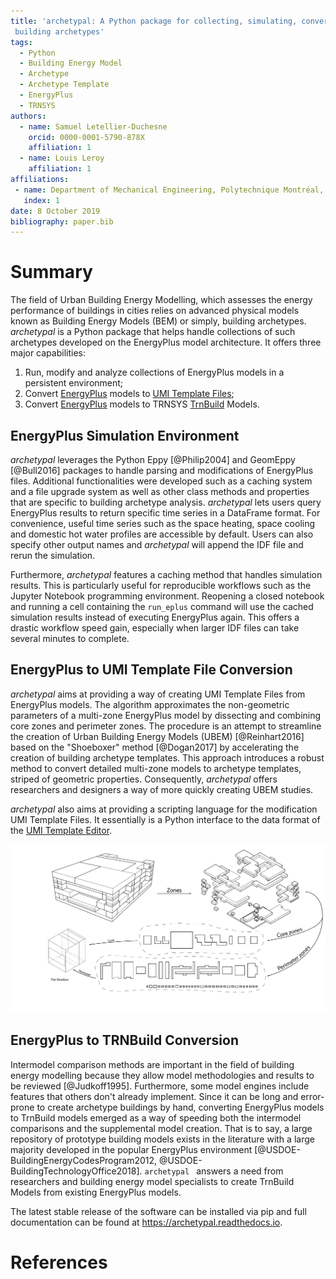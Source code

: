 ```yaml
---
title: 'archetypal: A Python package for collecting, simulating, converting and analyzing
 building archetypes'
tags:
  - Python
  - Building Energy Model
  - Archetype
  - Archetype Template
  - EnergyPlus
  - TRNSYS
authors:
  - name: Samuel Letellier-Duchesne
    orcid: 0000-0001-5790-878X
    affiliation: 1
  - name: Louis Leroy
    affiliation: 1
affiliations:
 - name: Department of Mechanical Engineering, Polytechnique Montréal, Montréal, Canada
   index: 1
date: 8 October 2019
bibliography: paper.bib
---
```


# Summary

The field of Urban Building Energy Modelling, which assesses the energy performance of
buildings in cities relies on advanced physical models known as Building Energy Models
(BEM) or simply, building archetypes. *archetypal* is a Python package that helps handle
collections of such archetypes developed on the EnergyPlus model architecture. It offers three
major capabilities:

1. Run, modify and analyze collections of EnergyPlus models in a persistent environment;
2. Convert [EnergyPlus](https://energyplus.net) models to [UMI Template Files](http://web.mit.edu/sustainabledesignlab/projects/umi/index.html);
3. Convert [EnergyPlus](https://energyplus.net) models to TRNSYS [TrnBuild](http://www.trnsys.com/features/suite-of-tools.php) Models.
 
## EnergyPlus Simulation Environment

*archetypal* leverages the Python Eppy [@Philip2004] and GeomEppy [@Bull2016] packages to
handle parsing and modifications of EnergyPlus files. Additional functionalities were
developed such as a caching system and a file upgrade system as well as other class
methods and properties that are specific to building archetype analysis. *archetypal* lets
users query EnergyPlus results to return specific time series in a DataFrame format. For
convenience, useful time series such as the space heating, space cooling and domestic hot
water profiles are accessible by default. Users can also specify other output names and
*archetypal* will append the IDF file and rerun the simulation.

Furthermore, *archetypal* features a caching method that handles simulation results. This
is particularly useful for reproducible workflows such as the Jupyter Notebook programming
environment. Reopening a closed notebook and running a cell containing the `run_eplus`
command will use the cached simulation results instead of executing EnergyPlus again. This
offers a drastic workflow speed gain, especially when larger IDF files can take several
minutes to complete.

## EnergyPlus to UMI Template File Conversion

*archetypal* aims at providing a way of creating UMI Template Files from EnergyPlus models.
The algorithm approximates the non-geometric parameters of a multi-zone EnergyPlus model
by dissecting and combining core zones and perimeter zones. The procedure is an attempt to
streamline the creation of Urban Building Energy Models (UBEM) [@Reinhart2016] based on
the "Shoeboxer" method [@Dogan2017] by accelerating the creation of building archetype
templates. This approach introduces a robust method to convert detailed multi-zone models
to archetype templates, striped of geometric properties. Consequently, *archetypal* offers
researchers and designers a way of more quickly creating UBEM studies.

*archetypal* also aims at providing a scripting language for the modification UMI Template
Files. It essentially is a Python interface to the data format of the [UMI Template
Editor](https://github.com/MITSustainableDesignLab/basilisk).

![Archetypal converts a multizone EnergyPlus model to an UMI Template File by combining core and perimeter zones](../docs/images/model_complexity_reduction@3x.png)

## EnergyPlus to TRNBuild Conversion

Intermodel comparison methods are important in the field of building energy modelling
because they allow model methodologies and results to be reviewed [@Judkoff1995].
Furthermore, some model engines include features that others don't already implement.
Since it can be long and error-prone to create archetype buildings by hand, converting
EnergyPlus models to TrnBuild models emerged as a way of speeding both the intermodel
comparisons and the supplemental model creation. That is to say, a large repository of
prototype building models exists in the literature with a large majority developed in the
popular EnergyPlus environment [@USDOE-BuildingEnergyCodesProgram2012,
@USDOE-BuildingTechnologyOffice2018]. `archetypal ` answers a need from researchers and
building energy model specialists to create TrnBuild Models from existing EnergyPlus
models.

The latest stable release of the software can be installed via pip and full documentation
can be found at https://archetypal.readthedocs.io.

# References
